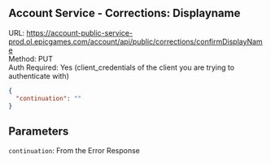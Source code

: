 ## Account Service - Corrections: Displayname

URL: https://account-public-service-prod.ol.epicgames.com/account/api/public/corrections/confirmDisplayName \
Method: PUT \
Auth Required: Yes (client_credentials of the client you are trying to authenticate with)

```json
{
  "continuation": ""
}
```

## Parameters

`continuation`: From the Error Response <br/>
